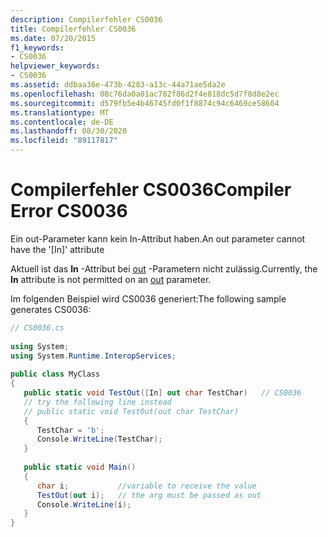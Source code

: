```yaml
---
description: Compilerfehler CS0036
title: Compilerfehler CS0036
ms.date: 07/20/2015
f1_keywords:
- CS0036
helpviewer_keywords:
- CS0036
ms.assetid: ddbaa36e-473b-4283-a13c-44a71ae5da2e
ms.openlocfilehash: 08c76da0a01ac782f86d2f4e818dc5d7f8d8e2ec
ms.sourcegitcommit: d579fb5e4b46745fd0f1f8874c94c6469ce58604
ms.translationtype: MT
ms.contentlocale: de-DE
ms.lasthandoff: 08/30/2020
ms.locfileid: "89117817"
---
```

# <a name="compiler-error-cs0036"></a><span data-ttu-id="5f839-103">Compilerfehler CS0036</span><span class="sxs-lookup"><span data-stu-id="5f839-103">Compiler Error CS0036</span></span>
<span data-ttu-id="5f839-104">Ein out-Parameter kann kein In-Attribut haben.</span><span class="sxs-lookup"><span data-stu-id="5f839-104">An out parameter cannot have the '[In]' attribute</span></span>  
  
 <span data-ttu-id="5f839-105">Aktuell ist das **In** -Attribut bei [out](../language-reference/keywords/out-parameter-modifier.md) -Parametern nicht zulässig.</span><span class="sxs-lookup"><span data-stu-id="5f839-105">Currently, the **In** attribute is not permitted on an [out](../language-reference/keywords/out-parameter-modifier.md) parameter.</span></span>  
  
 <span data-ttu-id="5f839-106">Im folgenden Beispiel wird CS0036 generiert:</span><span class="sxs-lookup"><span data-stu-id="5f839-106">The following sample generates CS0036:</span></span>  
  
```csharp  
// CS0036.cs  
  
using System;  
using System.Runtime.InteropServices;  
  
public class MyClass  
{  
   public static void TestOut([In] out char TestChar)   // CS0036  
   // try the following line instead  
   // public static void TestOut(out char TestChar)  
   {  
      TestChar = 'b';  
      Console.WriteLine(TestChar);  
   }  
  
   public static void Main()  
   {  
      char i;           //variable to receive the value  
      TestOut(out i);   // the arg must be passed as out  
      Console.WriteLine(i);  
   }  
}  
```

